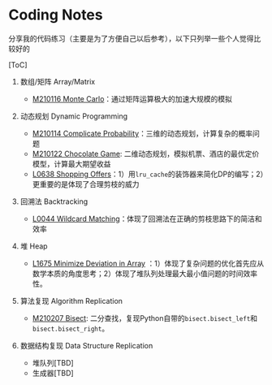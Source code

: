 # Coding Notes

分享我的代码练习（主要是为了方便自己以后参考），以下只列举一些个人觉得比较好的

[ToC]

1. 数组/矩阵 Array/Matrix

	- [M210116 Monte Carlo](./Other_Source/M210116_Monte_Carlo.py)：通过矩阵运算极大的加速大规模的模拟

1. 动态规划 Dynamic Programming

	- [M210114 Complicate Probability](./Other_Source/M210114_Complicate_Probability.py)：三维的动态规划，计算复杂的概率问题
	- [M210122 Chocolate Game](./Other_Source/USC_DSO570_Chocolate_Game): 二维动态规划，模拟机票、酒店的最优定价模型，计算最大期望收益
	- [L0638 Shopping Offers](./Leetcode/L0638-shopping-offers.py)：1）用`lru_cache`的装饰器来简化DP的编写；2）更重要的是体现了合理剪枝的威力

1. 回溯法 Backtracking

	- [L0044 Wildcard Matching](./Leetcode/L0044_wildcard-matching.py)：体现了回溯法在正确的剪枝思路下的简洁和效率

1. 堆 Heap
	- [L1675 Minimize Deviation in Array](./Leetcode/L1675-minimize-deviation-in-array.py) ：1）体现了复杂问题的优化首先应从数学本质的角度思考；2）体现了堆队列处理最大最小值问题的时间效率性。

1. 算法复现 Algorithm Replication

	- [M210207 Bisect](./Other_Source/M210207_bisect.py): 二分查找，复现Python自带的`bisect.bisect_left`和`bisect.bisect_right`。

1. 数据结构复现 Data Structure Replication

    - 堆队列[TBD]
    - 生成器[TBD]